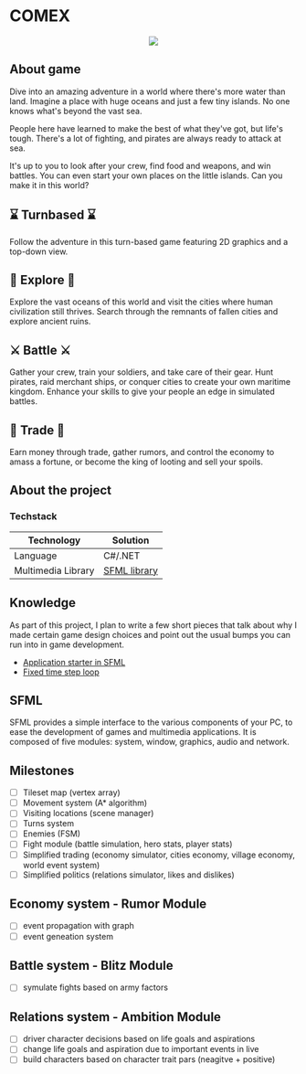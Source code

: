 # COMEX
<p align="center">
  <img src="https://github.com/kpiekara/comex/assets/5881352/e8f65a46-3cab-4e35-8a61-aa9df4b35860" />
</p>
  
## About game
Dive into an amazing adventure in a world where there's more water than land. Imagine a place with huge oceans and just a few tiny islands. No one knows what's beyond the vast sea.

People here have learned to make the best of what they've got, but life's tough. There's a lot of fighting, and pirates are always ready to attack at sea.

It's up to you to look after your crew, find food and weapons, and win battles. You can even start your own places on the little islands. Can you make it in this world?

## ⌛ Turnbased ⌛ ##
Follow the adventure in this turn-based game featuring 2D graphics and a top-down view.

## 🌊 Explore 🌊
Explore the vast oceans of this world and visit the cities where human civilization still thrives. Search through the remnants of fallen cities and explore ancient ruins.

## ⚔️ Battle ⚔️
Gather your crew, train your soldiers, and take care of their gear. Hunt pirates, raid merchant ships, or conquer cities to create your own maritime kingdom. Enhance your skills to give your people an edge in simulated battles.

## 💎 Trade 💎
Earn money through trade, gather rumors, and control the economy to amass a fortune, or become the king of looting and sell your spoils.

## About the project

### Techstack

|Technology|Solution|
|---|---|
|Language|C#/.NET|
|Multimedia Library|[SFML library](https://www.sfml-dev.org/)|

## Knowledge 
As part of this project, I plan to write a few short pieces that talk about why I made certain game design choices and point out the usual bumps you can run into in game development. 

* [Application starter in SFML](docs/SFML%20application.md)
* [Fixed time step loop](docs/Fixed%20time%20step.md)

## SFML
SFML provides a simple interface to the various components of your PC, to ease the development of games and multimedia applications. It is composed of five modules: system, window, graphics, audio and network.

## Milestones

- [ ] Tileset map (vertex array)
- [ ] Movement system (A* algorithm)
- [ ] Visiting locations (scene manager)
- [ ] Turns system
- [ ] Enemies (FSM)
- [ ] Fight module (battle simulation, hero stats, player stats)
- [ ] Simplified trading (economy simulator, cities economy, village economy, world event system)
- [ ] Simplified politics (relations simulator, likes and dislikes)

## Economy system - Rumor Module

- [ ] event propagation with graph
- [ ] event geneation system

## Battle system - Blitz Module

- [ ] symulate fights based on army factors

## Relations system - Ambition Module

- [ ] driver character decisions based on life goals and aspirations
- [ ] change life goals and aspiration due to important events in live
- [ ] build characters based on character trait pars (neagitve + positive)
